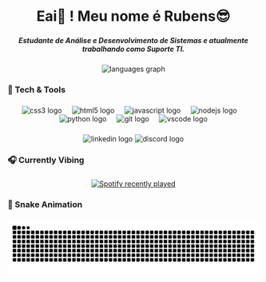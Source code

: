 <h1 align="center">Eai👋 ! Meu nome é Rubens😎</h1>

###

<h5 align="center">Estudante de Análise e Desenvolvimento de Sistemas e atualmente trabalhando como Suporte TI.</h5>

###

<div align="center">
  <img src="https://github-readme-stats.vercel.app/api/top-langs?username=RubensGJ&locale=pt-br&hide_title=false&layout=compact&card_width=320&langs_count=12&theme=github_dark&hide_border=false&order=2" height="150" alt="languages graph"  />
</div>

###

<h3 align="left">🔧 Tech & Tools</h3>

###

<div align="center">
  <img src="https://skillicons.dev/icons?i=css" height="40" alt="css3 logo"  />
  <img width="12" />
  <img src="https://skillicons.dev/icons?i=html" height="40" alt="html5 logo"  />
  <img width="12" />
  <img src="https://skillicons.dev/icons?i=js" height="40" alt="javascript logo"  />
  <img width="12" />
  <img src="https://cdn.jsdelivr.net/gh/devicons/devicon/icons/nodejs/nodejs-original.svg" height="40" alt="nodejs logo"  />
  <img width="12" />
  <img src="https://cdn.jsdelivr.net/gh/devicons/devicon/icons/python/python-original.svg" height="40" alt="python logo"  />
  <img width="12" />
  <img src="https://cdn.simpleicons.org/git/F05032" height="40" alt="git logo"  />
  <img width="12" />
  <img src="https://cdn.jsdelivr.net/gh/devicons/devicon/icons/vscode/vscode-original.svg" height="40" alt="vscode logo"  />
</div>

###

<div align="center">
  <img src="https://raw.githubusercontent.com/maurodesouza/profile-readme-generator/master/src/assets/icons/social/linkedin/default.svg" width="52" height="40" alt="linkedin logo"  />
  <img src="https://raw.githubusercontent.com/maurodesouza/profile-readme-generator/master/src/assets/icons/social/discord/default.svg" width="52" height="40" alt="discord logo"  />
</div>

###

<h3 align="left">🎧 Currently Vibing</h3>

###

<div align="center">
  <a href="https://open.spotify.com/user/c20g3hsvbjti8nowet83eat79">
    <img src="https://spotify-recently-played-readme.vercel.app/api?user=c20g3hsvbjti8nowet83eat79&count=5&unique=false" alt="Spotify recently played"  />
  </a>
</div>

###

<h3 align="left">🐍 Snake Animation</h3>

###

<img src="https://raw.githubusercontent.com/RubensGJ/RubensGJ/output/snake.svg" alt="Snake animation" />

###
